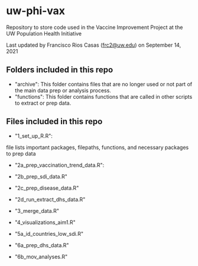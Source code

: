 # uw-phi-vax
Repository to store code used in the Vaccine Improvement Project at the UW Population Health Initiative

Last updated by Francisco Rios Casas (frc2@uw.edu) on September 14, 2021

## Folders included in this repo
  * "archive":
   This folder contains files that are no longer used or not part of the main data prep or analysis process.
  * "functions":
   This folder contains functions that are called in other scripts to extract or prep data.
  

## Files included in this repo
  
 * "1_set_up_R.R": 
 
 file lists important packages, filepaths, functions, and necessary packages to prep data 
  
 * "2a_prep_vaccination_trend_data.R":
 
 
  
 * "2b_prep_sdi_data.R"
  
  * "2c_prep_disease_data.R"
  
  * "2d_run_extract_dhs_data.R"
  
  * "3_merge_data.R"
  
  * "4_visualizations_aim1.R"
  
  * "5a_id_countries_low_sdi.R"
  
  * "6a_prep_dhs_data.R"
  
  * "6b_mov_analyses.R"

## 
